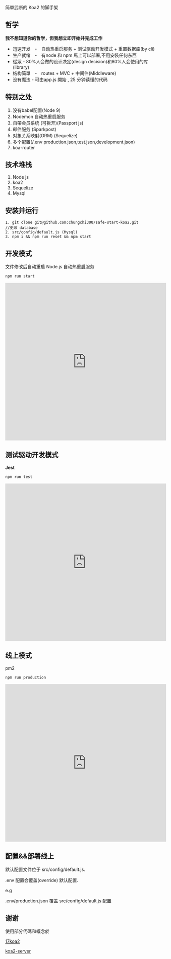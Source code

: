 简單武断的 Koa2 的脚手架

## 哲学

**我不想知道你的哲学，但我想立即开始并完成工作**

* 迅速开发　-　自动热重启服务 + 测试驱动开发模式 + 重置数据库(by cli)
* 生产就绪　-　有node 和 npm 馬上可以部署,不用安裝任何东西
* 從眾 - 80%人会做的设计决定(design decision)和80%人会使用的库(library)
* 结构简單　-　routes + MVC + 中间件(Middleware)
* 没有魔法 - 可由app.js 開始 , 25 分钟读懂的代码

## 特别之处
1. 没有babel配置(Node 9)
2. Nodemon 自动热重启服务
3. 自帶会员系统 (可拆开)(Passport js)
4. 邮件服务 (Sparkpost)
5. 对象关系映射(ORM) (Sequelize)
6. 多个配置(/.env production.json,test.json,development.json)
7. koa-router

## 技术堆栈
1. Node js
2. koa2
3. Sequelize
4. Mysql

## 安装并运行
```
1. git clone git@github.com:chungchi300/safe-start-koa2.git
//更改 database
2. src/config/default.js (Mysql)
3. npm i && npm run reset && npm start
```
## 开发模式

文件修改后自动重启 Node.js 自动热重启服务
```
npm run start
```

<iframe height=498 width=510 src='http://player.youku.com/embed/XMzM0NDQ5MDg1Ng==' frameborder=0 'allowfullscreen'></iframe>

## 测试驱动开发模式

**Jest**
```
npm run test
```

<iframe height=498 width=510 src='http://player.youku.com/embed/XMzM0NDQ5NTMwMA==' frameborder=0 'allowfullscreen'></iframe>

## 线上模式

pm2
```
npm run production
```

<iframe height=498 width=510 src='http://player.youku.com/embed/XMzM0NDQ5ODU3Ng==' frameborder=0 'allowfullscreen'></iframe>

## 配置&&部署线上
默认配置文件位于 src/config/default.js.

.env 配置会覆盖(override) 默认配置.

e.g

.env/production.json 覆盖 src/config/default.js 配置

## 谢谢
使用部分代碼和概念於

[17koa2](https://github.com/17koa/koa2-startkit)

[koa2-server](https://github.com/zhongxia245/koa2-server)
